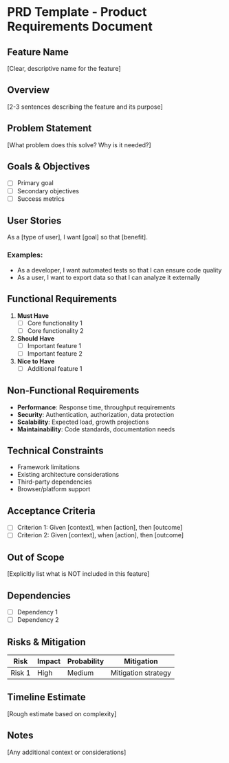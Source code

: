# PRD Template - Product Requirements Document

## Feature Name
[Clear, descriptive name for the feature]

## Overview
[2-3 sentences describing the feature and its purpose]

## Problem Statement
[What problem does this solve? Why is it needed?]

## Goals & Objectives
- [ ] Primary goal
- [ ] Secondary objectives
- [ ] Success metrics

## User Stories
As a [type of user], I want [goal] so that [benefit].

### Examples:
- As a developer, I want automated tests so that I can ensure code quality
- As a user, I want to export data so that I can analyze it externally

## Functional Requirements
1. **Must Have**
   - [ ] Core functionality 1
   - [ ] Core functionality 2

2. **Should Have**
   - [ ] Important feature 1
   - [ ] Important feature 2

3. **Nice to Have**
   - [ ] Additional feature 1

## Non-Functional Requirements
- **Performance**: Response time, throughput requirements
- **Security**: Authentication, authorization, data protection
- **Scalability**: Expected load, growth projections
- **Maintainability**: Code standards, documentation needs

## Technical Constraints
- Framework limitations
- Existing architecture considerations
- Third-party dependencies
- Browser/platform support

## Acceptance Criteria
- [ ] Criterion 1: Given [context], when [action], then [outcome]
- [ ] Criterion 2: Given [context], when [action], then [outcome]

## Out of Scope
[Explicitly list what is NOT included in this feature]

## Dependencies
- [ ] Dependency 1
- [ ] Dependency 2

## Risks & Mitigation
| Risk | Impact | Probability | Mitigation |
|------|--------|-------------|------------|
| Risk 1 | High | Medium | Mitigation strategy |

## Timeline Estimate
[Rough estimate based on complexity]

## Notes
[Any additional context or considerations]